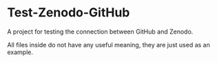 # Test-Zenodo-GitHub
A project for testing the connection between GitHub and Zenodo.

All files inside do not have any useful meaning, they are just used as an example.
